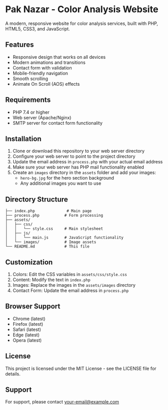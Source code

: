# Pak Nazar - Color Analysis Website

A modern, responsive website for color analysis services, built with PHP, HTML5, CSS3, and JavaScript.

## Features

- Responsive design that works on all devices
- Modern animations and transitions
- Contact form with validation
- Mobile-friendly navigation
- Smooth scrolling
- Animate On Scroll (AOS) effects

## Requirements

- PHP 7.4 or higher
- Web server (Apache/Nginx)
- SMTP server for contact form functionality

## Installation

1. Clone or download this repository to your web server directory
2. Configure your web server to point to the project directory
3. Update the email address in `process.php` with your actual email address
4. Make sure your web server has PHP mail functionality enabled
5. Create an `images` directory in the `assets` folder and add your images:
   - `hero-bg.jpg` for the hero section background
   - Any additional images you want to use

## Directory Structure

```
├── index.php              # Main page
├── process.php           # Form processing
├── assets/
│   ├── css/
│   │   └── style.css     # Main stylesheet
│   ├── js/
│   │   └── main.js       # JavaScript functionality
│   └── images/           # Image assets
└── README.md             # This file
```

## Customization

1. Colors: Edit the CSS variables in `assets/css/style.css`
2. Content: Modify the text in `index.php`
3. Images: Replace the images in the `assets/images` directory
4. Contact Form: Update the email address in `process.php`

## Browser Support

- Chrome (latest)
- Firefox (latest)
- Safari (latest)
- Edge (latest)
- Opera (latest)

## License

This project is licensed under the MIT License - see the LICENSE file for details.

## Support

For support, please contact [your-email@example.com](mailto:your-email@example.com)
